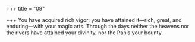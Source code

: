 +++
title = "09"

+++
You have acquired rich vigor; you have attained it—rich, great, and  enduring—with your magic arts. Through the days neither the heavens nor the rivers have attained your  divinity, nor the Paṇis your bounty.  